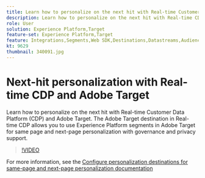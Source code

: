 ```yaml
---
title: Learn how to personalize on the next hit with Real-time Customer Data Platform and Adobe Target.
description: Learn how to personalize on the next hit with Real-time CDP and Adobe Target.
role: User
solution: Experience Platform,Target
feature-set: Experience Platform,Target
feature: Integrations,Segments,Web SDK,Destinations,Datastreams,Audiences,Experience Targeting
kt: 9629
thumbnail: 340091.jpg
---
```

# Next-hit personalization with Real-time CDP and Adobe Target

Learn how to personalize on the next hit with Real-time Customer Data Platform (CDP) and Adobe Target. The Adobe Target destination in Real-time CDP allows you to use Experience Platform segments in Adobe Target for same page and next-page personalization with governance and privacy support.

>[!VIDEO](https://video.tv.adobe.com/v/340091?quality=12&learn=on)

For more information, see the [Configure personalization destinations for same-page and next-page personalization documentation](https://experienceleague.adobe.com/docs/experience-platform/destinations/ui/activate/configure-personalization-destinations.html)